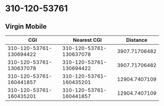 # 310-120-53761
## Virgin Mobile


| CGI | Nearest CGI | Distance |
|-----|-------------|----------|
| 310-120-53761-130694422 | 310-120-53761-130637078 | 3907.71706482 |
| 310-120-53761-130637078 | 310-120-53761-130694422 | 3907.71706482 |
| 310-120-53761-160441857 | 310-120-53761-160435201 | 12904.7407109 |
| 310-120-53761-160435201 | 310-120-53761-160441857 | 12904.7407109 |
